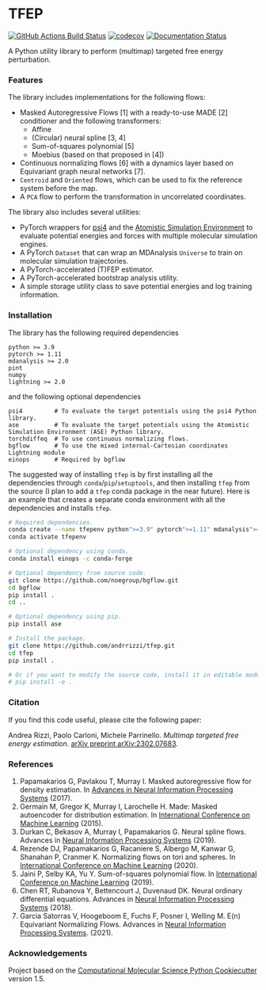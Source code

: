 TFEP
==============================
[//]: # (Badges)
[![GitHub Actions Build Status](https://github.com/andrrizzi/tfep/workflows/CI/badge.svg)](https://github.com/andrrizzi/tfep/actions?query=workflow%3ACI)
[![codecov](https://codecov.io/gh/andrrizzi/tfep/branch/master/graph/badge.svg)](https://codecov.io/gh/andrrizzi/tfep/branch/master)
[![Documentation Status](https://readthedocs.org/projects/tfep/badge/?version=latest)](https://tfep.readthedocs.io/en/latest/?badge=latest)

A Python utility library to perform (multimap) targeted free energy perturbation.

### Features

The library includes implementations for the following flows:

- Masked Autoregressive Flows [1] with a ready-to-use MADE [2] conditioner and the following transformers:
  - Affine
  - (Circular) neural spline [3, 4]
  - Sum-of-squares polynomial [5]
  - Moebius (based on that proposed in [4])
- Continuous normalizing flows [6] with a dynamics layer based on Equivariant graph neural networks [7].
- ``Centroid`` and ``Oriented`` flows, which can be used to fix the reference system before the map.
- A ``PCA`` flow to perform the transformation in uncorrelated coordinates.

The library also includes several utilities:

- PyTorch wrappers for [psi4](https://psicode.org/) and the [Atomistic Simulation Environment](https://wiki.fysik.dtu.dk/ase/)
  to evaluate potential energies and forces with multiple molecular simulation engines.
- A PyTorch ``Dataset`` that can wrap an MDAnalysis ``Universe`` to train on molecular simulation trajectories.
- A PyTorch-accelerated (T)FEP estimator.
- A PyTorch-accelerated bootstrap analysis utility.
- A simple storage utility class to save potential energies and log training information.


### Installation

The library has the following required dependencies
```
python >= 3.9
pytorch >= 1.11
mdanalysis >= 2.0
pint
numpy
lightning >= 2.0
```
and the following optional dependencies
```
psi4         # To evaluate the target potentials using the psi4 Python library.
ase          # To evaluate the target potentials using the Atomistic Simulation Environment (ASE) Python library.
torchdiffeq  # To use continuous normalizing flows.
bgflow       # To use the mixed internal-Cartesian coordinates Lightning module
einops       # Required by bgflow
```

The suggested way of installing ``tfep`` is by first installing all the dependencies through ``conda``/``pip``/``setuptools``,
and then installing ``tfep`` from the source (I plan to add a ``tfep`` conda package in the near future). Here is an
example that creates a separate conda environment with all the dependencies and installs ``tfep``.

```bash
# Required dependencies.
conda create --name tfepenv python">=3.9" pytorch">=1.11" mdanalysis">=2.0" pint numpy lightning">=2.0" -c conda-forge
conda activate tfepenv

# Optional dependency using conda.
conda install einops -c conda-forge

# Optional dependency from source code.
git clone https://github.com/noegroup/bgflow.git
cd bgflow
pip install .
cd ..

# Optional dependency using pip.
pip install ase

# Install the package.
git clone https://github.com/andrrizzi/tfep.git
cd tfep
pip install .

# Or if you want to modify the source code, install it in editable mode.
# pip install -e .
```


### Citation

If you find this code useful, please cite the following paper:

Andrea Rizzi, Paolo Carloni, Michele Parrinello. *Multimap targeted free energy estimation.* [arXiv preprint arXiv:2302.07683](http://arxiv.org/abs/2302.07683).


### References

1. Papamakarios G, Pavlakou T, Murray I. Masked autoregressive flow for density estimation. In [Advances in Neural
   Information Processing Systems](https://doi.org/10.48550/arXiv.1705.07057) (2017).
2. Germain M, Gregor K, Murray I, Larochelle H. Made: Masked autoencoder for distribution estimation. In [International
   Conference on Machine Learning](https://doi.org/10.48550/arXiv.1502.03509) (2015).
3. Durkan C, Bekasov A, Murray I, Papamakarios G. Neural spline flows. Advances in [Neural Information Processing
   Systems](https://doi.org/10.48550/arXiv.1906.04032) (2019).
4. Rezende DJ, Papamakarios G, Racaniere S, Albergo M, Kanwar G, Shanahan P, Cranmer K. Normalizing flows on tori and
   spheres. In [International Conference on Machine Learning](https://doi.org/10.48550/arXiv.2002.02428) (2020).
5. Jaini P, Selby KA, Yu Y. Sum-of-squares polynomial flow. In [International Conference on Machine Learning](https://doi.org/10.48550/arXiv.1905.02325) (2019).
6. Chen RT, Rubanova Y, Bettencourt J, Duvenaud DK. Neural ordinary differential equations. Advances in [Neural
   Information Processing Systems](https://doi.org/10.48550/arXiv.1806.07366) (2018).
7. Garcia Satorras V, Hoogeboom E, Fuchs F, Posner I, Welling M. E(n) Equivariant Normalizing Flows. Advances in
   [Neural Information Processing Systems](https://doi.org/10.48550/arXiv.2105.09016). (2021).


### Acknowledgements

Project based on the 
[Computational Molecular Science Python Cookiecutter](https://github.com/molssi/cookiecutter-cms) version 1.5.


